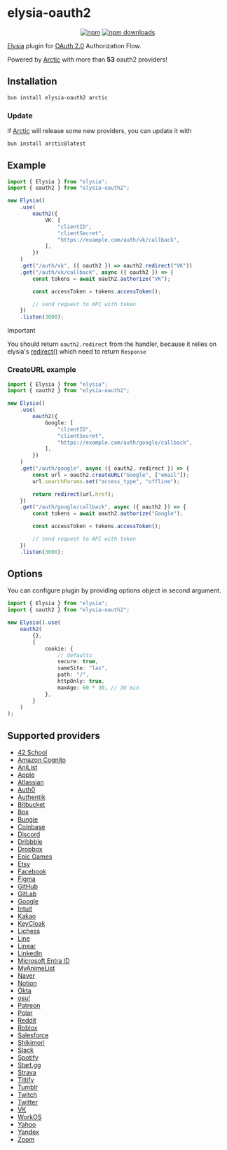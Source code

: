# elysia-oauth2

<div align="center">

[![npm](https://img.shields.io/npm/v/elysia-oauth2?logo=npm&style=flat&labelColor=000&color=3b82f6)](https://www.npmjs.org/package/elysia-oauth2)
[![npm downloads](https://img.shields.io/npm/dw/elysia-oauth2?logo=npm&style=flat&labelColor=000&color=3b82f6)](https://www.npmjs.org/package/elysia-oauth2)

<!-- [![JSR](https://jsr.io/badges/elysia-oauth2)](https://jsr.io/elysia-oauth2)
[![JSR Score](https://jsr.io/badges/elysia-oauth2/score)](https://jsr.io/elysia-oauth2) -->

</div>

[Elysia](https://elysiajs.com/) plugin for [OAuth 2.0](https://en.wikipedia.org/wiki/OAuth) Authorization Flow.

Powered by [Arctic](https://arctic.js.org/) with more than **53** oauth2 providers!

## Installation

```bash
bun install elysia-oauth2 arctic
```

### Update

if [Arctic](https://arctic.js.org/) will release some new providers, you can update it with

```bash
bun install arctic@latest
```

## Example

```ts
import { Elysia } from "elysia";
import { oauth2 } from "elysia-oauth2";

new Elysia()
    .use(
        oauth2({
            VK: [
                "clientID",
                "clientSecret",
                "https://example.com/auth/vk/callback",
            ],
        })
    )
    .get("/auth/vk", ({ oauth2 }) => oauth2.redirect("VK"))
    .get("/auth/vk/callback", async ({ oauth2 }) => {
        const tokens = await oauth2.authorize("VK");

        const accessToken = tokens.accessToken();

        // send request to API with token
    })
    .listen(3000);
```

> [!IMPORTANT]
> You should return `oauth2.redirect` from the handler, because it relies on elysia's [redirect()](https://elysiajs.com/essential/handler.html#redirect) which need to return `Response`

### CreateURL example

```ts
import { Elysia } from "elysia";
import { oauth2 } from "elysia-oauth2";

new Elysia()
    .use(
        oauth2({
            Google: [
                "clientID",
                "clientSecret",
                "https://example.com/auth/google/callback",
            ],
        })
    )
    .get("/auth/google", async ({ oauth2, redirect }) => {
        const url = oauth2.createURL("Google", ["email"]);
        url.searchParams.set("access_type", "offline");

        return redirect(url.href);
    })
    .get("/auth/google/callback", async ({ oauth2 }) => {
        const tokens = await oauth2.authorize("Google");

        const accessToken = tokens.accessToken();

        // send request to API with token
    })
    .listen(3000);
```

## Options

You can configure plugin by providing options object in second argument.

```ts
import { Elysia } from "elysia";
import { oauth2 } from "elysia-oauth2";

new Elysia().use(
    oauth2(
        {},
        {
            cookie: {
                // defaults
                secure: true,
                sameSite: "lax",
                path: "/",
                httpOnly: true,
                maxAge: 60 * 30, // 30 min
            },
        }
    )
);
```

## Supported providers

- [42 School](https://arcticjs.dev/providers/42)
- [Amazon Cognito](https://arcticjs.dev/providers/amazon-cognito)
- [AniList](https://arcticjs.dev/providers/anilist)
- [Apple](https://arcticjs.dev/providers/apple)
- [Atlassian](https://arcticjs.dev/providers/atlassian)
- [Auth0](https://arcticjs.dev/providers/auth0)
- [Authentik](https://arcticjs.dev/providers/authentik)
- [Bitbucket](https://arcticjs.dev/providers/bitbucket)
- [Box](https://arcticjs.dev/providers/box)
- [Bungie](https://arcticjs.dev/providers/bungie)
- [Coinbase](https://arcticjs.dev/providers/coinbase)
- [Discord](https://arcticjs.dev/providers/discord)
- [Dribbble](https://arcticjs.dev/providers/dribbble)
- [Dropbox](https://arcticjs.dev/providers/dropbox)
- [Epic Games](https://arcticjs.dev/providers/epicgames)
- [Etsy](https://arcticjs.dev/providers/etsy)
- [Facebook](https://arcticjs.dev/providers/facebook)
- [Figma](https://arcticjs.dev/providers/figma)
- [GitHub](https://arcticjs.dev/providers/github)
- [GitLab](https://arcticjs.dev/providers/gitlab)
- [Google](https://arcticjs.dev/providers/google)
- [Intuit](https://arcticjs.dev/providers/intuit)
- [Kakao](https://arcticjs.dev/providers/kakao)
- [KeyCloak](https://arcticjs.dev/providers/keycloak)
- [Lichess](https://arcticjs.dev/providers/lichess)
- [Line](https://arcticjs.dev/providers/line)
- [Linear](https://arcticjs.dev/providers/linear)
- [LinkedIn](https://arcticjs.dev/providers/linkedin)
- [Microsoft Entra ID](https://arcticjs.dev/providers/microsoft-entra-id)
- [MyAnimeList](https://arcticjs.dev/providers/myanimelist)
- [Naver](https://arcticjs.dev/providers/naver)
- [Notion](https://arcticjs.dev/providers/notion)
- [Okta](https://arcticjs.dev/providers/okta)
- [osu!](https://arcticjs.dev/providers/osu)
- [Patreon](https://arcticjs.dev/providers/patreon)
- [Polar](https://arcticjs.dev/providers/polar)
- [Reddit](https://arcticjs.dev/providers/reddit)
- [Roblox](https://arcticjs.dev/providers/roblox)
- [Salesforce](https://arcticjs.dev/providers/salesforce)
- [Shikimori](https://arcticjs.dev/providers/shikimori)
- [Slack](https://arcticjs.dev/providers/slack)
- [Spotify](https://arcticjs.dev/providers/spotify)
- [Start.gg](https://arcticjs.dev/providers/startgg)
- [Strava](https://arcticjs.dev/providers/strava)
- [Tiltify](https://arcticjs.dev/providers/tiltify)
- [Tumblr](https://arcticjs.dev/providers/tumblr)
- [Twitch](https://arcticjs.dev/providers/twitch)
- [Twitter](https://arcticjs.dev/providers/twitter)
- [VK](https://arcticjs.dev/providers/vk)
- [WorkOS](https://arcticjs.dev/providers/workos)
- [Yahoo](https://arcticjs.dev/providers/yahoo)
- [Yandex](https://arcticjs.dev/providers/yandex)
- [Zoom](https://arcticjs.dev/providers/zoom)